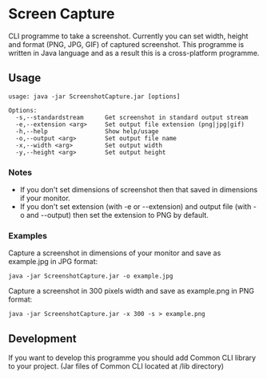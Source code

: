 # Screen Capture
CLI programme to take a screenshot.
Currently you can set width, height and format (PNG, JPG, GIF) of captured screenshot.
This programme is written in Java language and as a result this is a cross-platform programme.

## Usage
```
usage: java -jar ScreenshotCapture.jar [options]

Options:
  -s,--standardstream      Get screenshot in standard output stream
  -e,--extension <arg>     Set output file extension (png|jpg|gif)
  -h,--help                Show help/usage
  -o,--output <arg>        Set output file name
  -x,--width <arg>         Set output width
  -y,--height <arg>        Set output height
```

### Notes
- If you don't set dimensions of screenshot then that saved in dimensions if your monitor.
- If you don't set extension (with -e or --extension) and output file (with -o and --output) then set the extension to PNG by default.

### Examples
Capture a screenshot in dimensions of your monitor and save as example.jpg in JPG format:
```
java -jar ScreenshotCapture.jar -o example.jpg
```

Capture a screenshot in 300 pixels width and save as example.png in PNG format:
```
java -jar ScreenshotCapture.jar -x 300 -s > example.png
```

## Development
If you want to develop this programme you should add Common CLI library to your project. (Jar files of Common CLI located at /lib directory)
